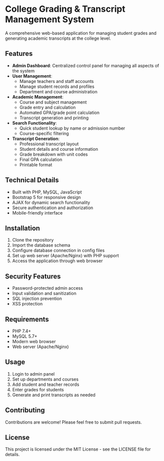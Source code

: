 # College Grading & Transcript Management System

A comprehensive web-based application for managing student grades and generating academic transcripts at the college level.

## Features

- **Admin Dashboard**: Centralized control panel for managing all aspects of the system
- **User Management**:
  - Manage teachers and staff accounts
  - Manage student records and profiles
  - Department and course administration
- **Academic Management**:
  - Course and subject management
  - Grade entry and calculation
  - Automated GPA/grade point calculation
  - Transcript generation and printing
- **Search Functionality**:
  - Quick student lookup by name or admission number
  - Course-specific filtering
- **Transcript Generation**:
  - Professional transcript layout
  - Student details and course information
  - Grade breakdown with unit codes
  - Final GPA calculation
  - Printable format

## Technical Details

- Built with PHP, MySQL, JavaScript
- Bootstrap 5 for responsive design
- AJAX for dynamic search functionality
- Secure authentication and authorization
- Mobile-friendly interface

## Installation

1. Clone the repository
2. Import the database schema
3. Configure database connection in config files
4. Set up web server (Apache/Nginx) with PHP support
5. Access the application through web browser

## Security Features

- Password-protected admin access
- Input validation and sanitization
- SQL injection prevention
- XSS protection

## Requirements

- PHP 7.4+
- MySQL 5.7+
- Modern web browser
- Web server (Apache/Nginx)

## Usage

1. Login to admin panel
2. Set up departments and courses
3. Add student and teacher records
4. Enter grades for students
5. Generate and print transcripts as needed

## Contributing

Contributions are welcome! Please feel free to submit pull requests.

## License

This project is licensed under the MIT License - see the LICENSE file for details.
